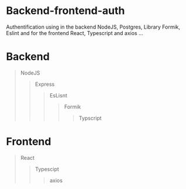 # Backend-frontend-auth
Authentification using in the backend NodeJS, Postgres, Library Formik, Eslint and for the frontend React, Typescript and axios ...

# Backend

> NodeJS
>> Express
>>> EsLisnt
>>>> Formik
>>>>> Typscript

# Frontend

> React
>> Typescipt
>>> axios




